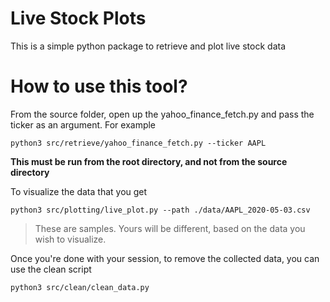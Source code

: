 # Live Stock Plots

This is a simple python package to retrieve and plot live stock data



# How to use this tool?

From the source folder, open up the yahoo_finance_fetch.py and pass the ticker as an argument. For example

`python3 src/retrieve/yahoo_finance_fetch.py --ticker AAPL`

**This must be run from the root directory, and not from the source directory**

To visualize the data that you get

`python3 src/plotting/live_plot.py --path ./data/AAPL_2020-05-03.csv`


> These are samples. Yours will be different, based on the data you wish to visualize.


Once you're done with your session, to remove the collected data, you can use the clean script

`python3 src/clean/clean_data.py`
